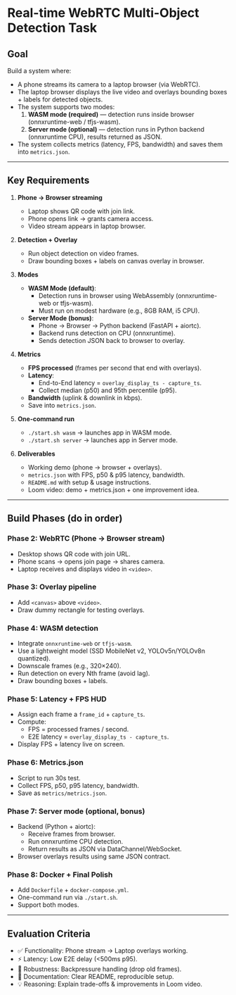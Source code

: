 # Real-time WebRTC Multi-Object Detection Task

## Goal
Build a system where:
- A phone streams its camera to a laptop browser (via WebRTC).
- The laptop browser displays the live video and overlays bounding boxes + labels for detected objects.
- The system supports two modes:
  1. **WASM mode (required)** — detection runs inside browser (onnxruntime-web / tfjs-wasm).
  2. **Server mode (optional)** — detection runs in Python backend (onnxruntime CPU), results returned as JSON.
- The system collects metrics (latency, FPS, bandwidth) and saves them into `metrics.json`.

---

## Key Requirements

1. **Phone → Browser streaming**
   - Laptop shows QR code with join link.
   - Phone opens link → grants camera access.
   - Video stream appears in laptop browser.

2. **Detection + Overlay**
   - Run object detection on video frames.
   - Draw bounding boxes + labels on canvas overlay in browser.

3. **Modes**
   - **WASM Mode (default)**:
     - Detection runs in browser using WebAssembly (onnxruntime-web or tfjs-wasm).
     - Must run on modest hardware (e.g., 8GB RAM, i5 CPU).
   - **Server Mode (bonus)**:
     - Phone → Browser → Python backend (FastAPI + aiortc).
     - Backend runs detection on CPU (onnxruntime).
     - Sends detection JSON back to browser to overlay.

4. **Metrics**
   - **FPS processed** (frames per second that end with overlays).
   - **Latency**:
     - End-to-End latency = `overlay_display_ts - capture_ts`.
     - Collect median (p50) and 95th percentile (p95).
   - **Bandwidth** (uplink & downlink in kbps).
   - Save into `metrics.json`.

5. **One-command run**
   - `./start.sh wasm` → launches app in WASM mode.
   - `./start.sh server` → launches app in Server mode.

6. **Deliverables**
   - Working demo (phone → browser + overlays).
   - `metrics.json` with FPS, p50 & p95 latency, bandwidth.
   - `README.md` with setup & usage instructions.
   - Loom video: demo + metrics.json + one improvement idea.

---

## Build Phases (do in order)

### Phase 2: WebRTC (Phone → Browser stream)
- Desktop shows QR code with join URL.
- Phone scans → opens join page → shares camera.
- Laptop receives and displays video in `<video>`.

### Phase 3: Overlay pipeline
- Add `<canvas>` above `<video>`.
- Draw dummy rectangle for testing overlays.

### Phase 4: WASM detection
- Integrate `onnxruntime-web` or `tfjs-wasm`.
- Use a lightweight model (SSD MobileNet v2, YOLOv5n/YOLOv8n quantized).
- Downscale frames (e.g., 320×240).
- Run detection on every Nth frame (avoid lag).
- Draw bounding boxes + labels.

### Phase 5: Latency + FPS HUD
- Assign each frame a `frame_id` + `capture_ts`.
- Compute:
  - FPS = processed frames / second.
  - E2E latency = `overlay_display_ts - capture_ts`.
- Display FPS + latency live on screen.

### Phase 6: Metrics.json
- Script to run 30s test.
- Collect FPS, p50, p95 latency, bandwidth.
- Save as `metrics/metrics.json`.

### Phase 7: Server mode (optional, bonus)
- Backend (Python + aiortc):
  - Receive frames from browser.
  - Run onnxruntime CPU detection.
  - Return results as JSON via DataChannel/WebSocket.
- Browser overlays results using same JSON contract.

### Phase 8: Docker + Final Polish
- Add `Dockerfile` + `docker-compose.yml`.
- One-command run via `./start.sh`.
- Support both modes.

---

## Evaluation Criteria
- ✅ Functionality: Phone stream → Laptop overlays working.
- ⚡ Latency: Low E2E delay (<500ms p95).
- 🔄 Robustness: Backpressure handling (drop old frames).
- 📄 Documentation: Clear README, reproducible setup.
- 💡 Reasoning: Explain trade-offs & improvements in Loom video.
